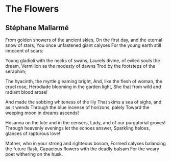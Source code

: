# The Flowers
## Stéphane Mallarmé
From golden showers of the ancient skies,
On the first day, and the eternal snow of stars,
You once unfastened giant calyxes
For the young earth still innocent of scars:

Young gladioli with the necks of swans,
Laurels divine, of exiled souls the dream,
Vermilion as the modesty of dawns
Trod by the footsteps of the seraphim;

The hyacinth, the myrtle gleaming bright,
And, like the flesh of woman, the cruel rose,
Hérodiade blooming in the garden light,
She that from wild and radiant blood arose!

And made the sobbing whiteness of the lily
That skims a sea of sighs, and as it wends
Through the blue incense of horizons, palely
Toward the weeping moon in dreams ascends!

Hosanna on the lute and in the censers,
Lady, and of our purgatorial groves!
Through heavenly evenings let the echoes answer,
Sparkling haloes, glances of rapturous love!

Mother, who in your strong and righteous bosom,
Formed calyxes balancing the future flask,
Capacious flowers with the deadly balsam
For the weary poet withering on the husk.